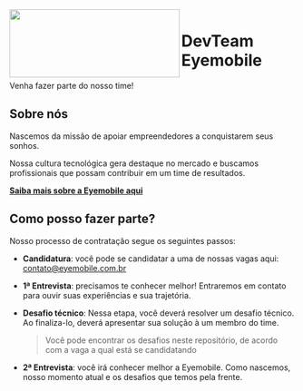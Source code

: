 <img src="https://eyemobile-public.s3-sa-east-1.amazonaws.com/design/Logo/logo.svg" width="300px" height="120px" align="left"/>

# DevTeam Eyemobile
Venha fazer parte do nosso time!

## Sobre nós

Nascemos da missão de apoiar empreendedores a conquistarem seus sonhos.

Nossa cultura tecnológica gera destaque no mercado e buscamos profissionais que possam contribuir em um time de resultados. 

[**Saiba mais sobre a Eyemobile aqui**](https://www.eyemobile.com.br)

## Como posso fazer parte?

Nosso processo de contratação segue os seguintes passos:

* **Candidatura**: você pode se candidatar a uma de nossas vagas aqui: contato@eyemobile.com.br

* **1ª Entrevista**: precisamos te conhecer melhor! Entraremos em contato para ouvir suas experiências e sua trajetória.

* **Desafio técnico**: Nessa etapa, você deverá resolver um desafio técnico. Ao finaliza-lo, deverá apresentar sua solução à um membro do time.

    > Você pode encontrar os desafios neste repositório, de acordo com a vaga a qual está se candidatando

* **2ª Entrevista**: você irá conhecer melhor a Eyemobile. Como nascemos, nosso momento atual e os desafios que temos pela frente.
